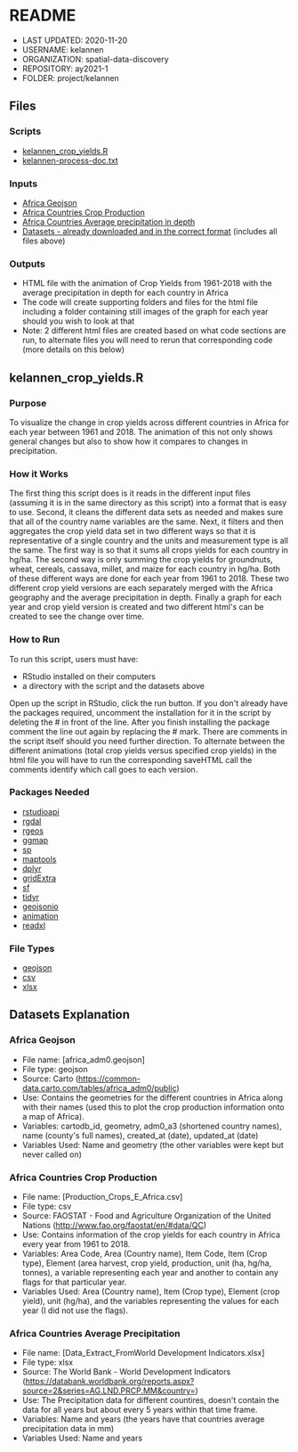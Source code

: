 # README

* LAST UPDATED: 2020-11-20
* USERNAME: kelannen
* ORGANIZATION: spatial-data-discovery
* REPOSITORY: ay2021-1
* FOLDER: project/kelannen

## Files
### Scripts
- [kelannen_crop_yields.R](https://github.com/spatial-data-discovery/ay2021-1/tree/master/project/kelannen) 
- [kelannen-process-doc.txt](https://github.com/spatial-data-discovery/ay2021-1/tree/master/project/kelannen)

### Inputs
- [Africa Geojson](https://common-data.carto.com/tables/africa_adm0/public)
- [Africa Countries Crop Production](http://www.fao.org/faostat/en/#data/QC)
- [Africa Countries Average precipitation in depth](https://databank.worldbank.org/reports.aspx?source=2&series=AG.LND.PRCP.MM&country=)
- [Datasets - already downloaded and in the correct format](https::/github.com/spatial-data-discovery/ay2021-1/tree/master/project/kelannen/Datasets) (includes all files above)

### Outputs
- HTML file with the animation of Crop Yields from 1961-2018 with the average precipitation in depth for each country in Africa 
- The code will create supporting folders and files for the html file including a folder containing still images of the graph for each year should you wish to look at that 
- Note: 2 different html files are created based on what code sections are run, to alternate files you will need to rerun that corresponding code (more details on this below)

## kelannen_crop_yields.R
### Purpose
To visualize the change in crop yields across different countries in Africa for each year between 1961 and 2018. The animation of this not only shows general changes but also 
to show how it compares to changes in precipitation.

### How it Works
The first thing this script does is it reads in the different input files (assuming it is in the same directory as this script) into a format that is easy to use. Second, it 
cleans the different data sets as needed and makes sure that all of the country name variables are the same. Next, it filters and then aggregates the crop yield data set in 
two different ways so that it is representative of a single country and the units and measurement type is all the same. The first way is so that it sums all crops yields for 
each country in hg/ha. The second way is only summing the crop yields for groundnuts, wheat, cereals, cassava, millet, and maize for each country in hg/ha. Both of these 
different ways are done for each year from 1961 to 2018. These two different crop yield versions are each separately merged with the Africa geography and the average 
precipitation in depth. Finally a graph for each year and crop yield version is created and two different html's can be created to see the change over time. 

### How to Run
To run this script, users must have:
- RStudio installed on their computers
- a directory with the script and the datasets above

Open up the script in RStudio, click the run button. If you don't already have the packages required, uncomment the installation for it in the script by deleting the # in 
front of the line. After you finish installing the package comment the line out again by replacing the # mark. There are comments in the script itself should you need further 
direction. To alternate between the different animations (total crop yields versus specified crop yields) in the html file you will have to run the corresponding saveHTML call 
the comments identify which call goes to each version.

### Packages Needed
- [rstudioapi](https://cran.rstudio.com/web/packages/rstudioapi/index.html)
- [rgdal](https://cran.r-project.org/web/packages/rgdal/index.html)
- [rgeos](https://cran.r-project.org/web/packages/rgeos/index.html)
- [ggmap](https://cran.r-project.org/web/packages/ggmap/index.html)
- [sp](https://cran.r-project.org/web/packages/sp/index.html)
- [maptools](https://cran.r-project.org/web/packages/maptools/index.html)
- [dplyr](https://cran.r-project.org/web/packages/dplyr/index.html)
- [gridExtra](https://cran.r-project.org/web/packages/gridExtra/index.html)
- [sf](https://cran.r-project.org/web/packages/sf/index.html)
- [tidyr](https://cran.r-project.org/web/packages/tidyr/index.html)
- [geojsonio](https://cran.r-project.org/web/packages/geojsonio/index.html)
- [animation](https://cran.r-project.org/web/packages/animation/index.html)
- [readxl](https://cran.r-project.org/web/packages/readxl/index.html)

### File Types
- [geojson](https://docs.fileformat.com/gis/geojson/)
- [csv](https://docs.fileformat.com/spreadsheet/csv/)
- [xlsx](https://docs.fileformat.com/spreadsheet/xlsx/)

## Datasets Explanation
### Africa Geojson
- File name: [africa_adm0.geojson]
- File type: geojson
- Source: Carto (https://common-data.carto.com/tables/africa_adm0/public)
- Use: Contains the geometries for the different countries in Africa along with their names (used this to plot the crop production information onto a map of Africa).
- Variables: cartodb_id, geometry, adm0_a3 (shortened country names), name (county's full names), created_at (date), updated_at (date)
- Variables Used: Name and geometry (the other variables were kept but never called on)

### Africa Countries Crop Production
- File name: [Production_Crops_E_Africa.csv]
- File type: csv
- Source: FAOSTAT - Food and Agriculture Organization of the United Nations (http://www.fao.org/faostat/en/#data/QC)
- Use: Contains information of the crop yields for each country in Africa every year from 1961 to 2018.
- Variables: Area Code, Area (Country name), Item Code, Item (Crop type), Element (area harvest, crop yield, production, unit (ha, hg/ha, tonnes), a variable representing each year and another to contain any flags for that particular year.
- Variables Used: Area (Country name), Item (Crop type), Element (crop yield), unit (hg/ha), and the variables representing the values for each year (I did not use the flags).

### Africa Countries Average Precipitation
- File name: [Data_Extract_FromWorld Development Indicators.xlsx]
- File type: xlsx
- Source: The World Bank - World Development Indicators (https://databank.worldbank.org/reports.aspx?source=2&series=AG.LND.PRCP.MM&country=)
- Use: The Precipitation data for different countires, doesn't contain the data for all years but about every 5 years within that time frame.
- Variables: Name and years (the years have that countries average precipitation data in mm)
- Variables Used: Name and years
